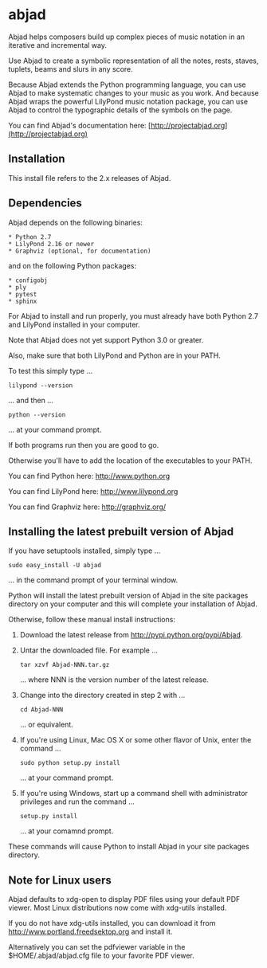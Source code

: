 abjad
=====

Abjad helps composers build up complex pieces of music notation in an iterative
and incremental way.

Use Abjad to create a symbolic representation of all the notes, rests, staves,
tuplets, beams and slurs in any score.

Because Abjad extends the Python programming language, you can use Abjad to
make systematic changes to your music as you work. And because Abjad wraps the
powerful LilyPond music notation package, you can use Abjad to control the
typographic details of the symbols on the page.

You can find Abjad's documentation here:
[http://projectabjad.org](http://projectabjad.org)


Installation
------------

This install file refers to the 2.x releases of Abjad.


Dependencies
------------

Abjad depends on the following binaries:

    * Python 2.7
    * LilyPond 2.16 or newer
    * Graphviz (optional, for documentation)

and on the following Python packages:

    * configobj
    * ply
    * pytest
    * sphinx

For Abjad to install and run properly, you must already have both Python 2.7
and LilyPond installed in your computer.

Note that Abjad does not yet support Python 3.0 or greater.

Also, make sure that both LilyPond and Python are in your PATH.

To test this simply type ...

    lilypond --version

... and then ...

    python --version

... at your command prompt. 

If both programs run then you are good to go.

Otherwise you'll have to add the location of the executables to your PATH.

You can find Python here: http://www.python.org

You can find LilyPond here: http://www.lilypond.org

You can find Graphviz here: http://graphviz.org/


Installing the latest prebuilt version of Abjad
-----------------------------------------------

If you have setuptools installed, simply type ...

    sudo easy_install -U abjad

... in the command prompt of your terminal window.

Python will install the latest prebuilt version of Abjad 
in the site packages directory on your computer and 
this will complete your installation of Abjad.

Otherwise, follow these manual install instructions:

1.  Download the latest release from http://pypi.python.org/pypi/Abjad.

2.  Untar the downloaded file. For example ...

        tar xzvf Abjad-NNN.tar.gz
    
    ... where NNN is the version number of the latest release.

3.  Change into the directory created in step 2 with ...

        cd Abjad-NNN

    ... or equivalent.

4.  If you're using Linux, Mac OS X or some other flavor of Unix, 
    enter the command ...

        sudo python setup.py install

    ... at your command prompt.

5.  If you're using Windows, start up a command shell with administrator
    privileges and run the command ...

        setup.py install

    ... at your comamnd prompt.

These commands will cause Python to install Abjad in your site packages
directory.


Note for Linux users
--------------------

Abjad defaults to xdg-open to display PDF files using your default PDF viewer.
Most Linux distributions now come with xdg-utils installed.

If you do not have xdg-utils installed, you can download it from 
http://www.portland.freedsektop.org and install it.

Alternatively you can set the pdfviewer variable in the $HOME/.abjad/abjad.cfg
file to your favorite PDF viewer. 
